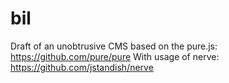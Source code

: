 # bil

Draft of an unobtrusive CMS based on the pure.js: https://github.com/pure/pure
With usage of nerve: https://github.com/jstandish/nerve
